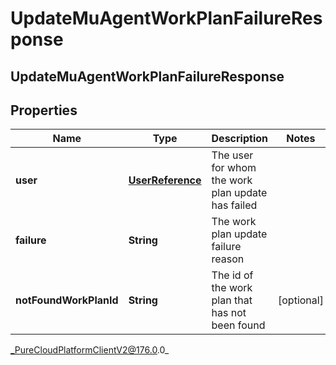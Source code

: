 # UpdateMuAgentWorkPlanFailureResponse

## UpdateMuAgentWorkPlanFailureResponse

## Properties

|Name | Type | Description | Notes|
|------------ | ------------- | ------------- | -------------|
| **user** | [**UserReference**](UserReference) | The user for whom the work plan update has failed | |
| **failure** | **String** | The work plan update failure reason | |
| **notFoundWorkPlanId** | **String** | The id of the work plan that has not been found | [optional] |



_PureCloudPlatformClientV2@176.0.0_
